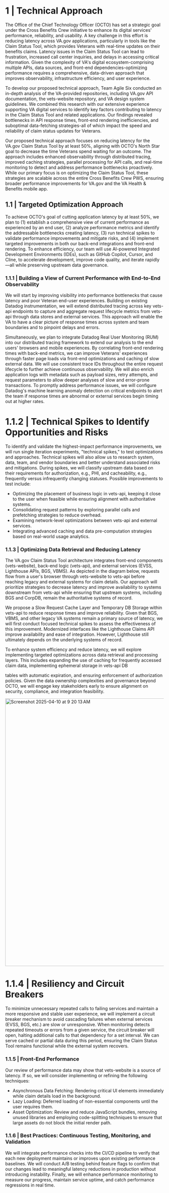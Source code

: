 # 1 | Technical Approach 

The Office of the Chief Technology Officer (OCTO) has set a strategic goal under the Cross Benefits Crew initiative to enhance its digital services' performance, reliability, and usability. A key challenge in this effort is reducing latency across VA.gov applications, particularly in tools like the Claim Status Tool, which provides Veterans with real-time updates on their benefits claims. Latency issues in the Claim Status Tool can lead to frustration, increased call center inquiries, and delays in accessing critical information. Given the complexity of VA's digital ecosystem-comprising multiple APIs, data sources, and front-end dependencies-optimizing performance requires a comprehensive, data-driven approach that improves observability, infrastructure efficiency, and user experience.

To develop our proposed technical approach, Team Agile Six conducted an in-depth analysis of the VA-provided repositories, including VA.gov API documentation, the vets-website repository, and VA design system guidelines. We combined this research with our extensive experience supporting VA digital services to identify key factors contributing to latency in the Claim Status Tool and related applications. Our findings revealed bottlenecks in API response times, front-end rendering inefficiencies, and suboptimal data-fetching strategies-all of which impact the speed and reliability of claim status updates for Veterans.

Our proposed technical approach focuses on reducing latency for the VA.gov Claim Status Tool by at least $50 \%$, aligning with OCTO's North Star goal to decrease the time Veterans spend waiting for an outcome. The approach includes enhanced observability through distributed tracing, improved caching strategies, parallel processing for API calls, and real-time monitoring to detect and address performance bottlenecks proactively. While our primary focus is on optimizing the Claim Status Tool, these strategies are scalable across the entire Cross Benefits Crew PWS, ensuring broader performance improvements for VA.gov and the VA Health \& Benefits mobile app.

## 1.1 | Targeted Optimization Approach

To achieve OCTO's goal of cutting application latency by at least $50 \%$, we plan to (1) establish a comprehensive view of current performance as experienced by an end user, (2) analyze performance metrics and identify the addressable bottlenecks creating latency, (3) run technical spikes to validate performance improvements and mitigate risks, and (4) implement targeted improvements in both our back-end integrations and front-end rendering. To enhance efficiency, our team will use AI-powered Integrated Development Environments (IDEs), such as GitHub Copilot, Cursor, and Cline, to accelerate development, improve code quality, and iterate rapidly—all while preserving upstream data governance.

### 1.1.1 | Building a View of Current Performance with End-to-End Observability

We will start by improving visibility into performance bottlenecks that cause latency and poor Veteran end-user experiences. Building on existing Datadog instrumentation, we will extend distributed tracing across key vets-api endpoints to capture and aggregate request lifecycle metrics from vets-api through data stores and external services. This approach will enable the VA to have a clear picture of response times across system and team boundaries and to pinpoint delays and errors.

Simultaneously, we plan to integrate Datadog Real User Monitoring (RUM) into our distributed tracing framework to extend our analysis to the end users' browsers and mobile experiences. By correlating front-end rendering times with back-end metrics, we can improve Veterans' experiences through faster page loads via front-end optimizations and caching of slow external data. We will use consistent trace IDs throughout the entire request lifecycle to further achieve continuous observability. We will also enrich application logs with metadata such as payload sizes, retry attempts, and request parameters to allow deeper analyses of slow and error-prone transactions. To promptly address performance issues, we will configure Datadog's machine learning anomaly detection on critical endpoints to alert the team if response times are abnormal or external services begin timing out at higher rates.

# 1.1.2 | Technical Spikes to Identify Opportunities and Risks 

To identify and validate the highest-impact performance improvements, we will run single iteration experiments, "technical spikes," to test optimizations and approaches. Technical spikes will also allow us to research system, data, team, and vendor boundaries and better understand associated risks and mitigations. During spikes, we will classify upstream data based on their requirements for authorization, e.g., PHI, and cacheability, e.g., frequently versus infrequently changing statuses. Possible improvements to test include:

- Optimizing the placement of business logic in vets-api, keeping it close to the user when feasible while ensuring alignment with authoritative systems.
- Consolidating request patterns by exploring parallel calls and prefetching strategies to reduce overhead.
- Examining network-level optimizations between vets-api and external services.
- Integrating advanced caching and data pre-computation strategies based on real-world usage analytics.


### 1.1.3 | Optimizing Data Retrieval and Reducing Latency

The VA.gov Claim Status Tool architecture integrates front-end components (vets-website), back-end logic (vets-api), and external services (EVSS, Lighthouse APIs, BGS, VBMS). As depicted in the diagram below, requests flow from a user's browser through vets-website to vets-api before reaching legacy and external systems for claim details. Our approach will prioritize strategies to decrease latency and improve availability to systems downstream from vets-api while ensuring that upstream systems, including BGS and CorpDB, remain the authoritative systems of record.

We propose a Slow Request Cache Layer and Temporary DB Storage within vets-api to reduce response times and improve reliability. Given that BGS, VBMS, and other legacy VA systems remain a primary source of latency, we will first conduct focused technical spikes to assess the effectiveness of this improvement. Modernized interfaces like the Lighthouse Claims API improve availability and ease of integration. However, Lighthouse still ultimately depends on the underlying systems of record.

To enhance system efficiency and reduce latency, we will explore implementing targeted optimizations across data retrieval and processing layers. This includes expanding the use of caching for frequently accessed claim data, implementing ephemeral storage in vets-api DB

tables with automatic expiration, and ensuring enforcement of authorization policies. Given the data ownership complexities and governance beyond OCTO, we will engage key stakeholders early to ensure alignment on security, compliance, and integration feasibility.

<img width="850" alt="Screenshot 2025-04-10 at 9 20 13 AM" src="https://github.com/user-attachments/assets/f1f38a79-5f01-42da-86c2-cfefd7529460" />

# 1.1.4 | Resiliency and Circuit Breakers 

To minimize unnecessary repeated calls to failing services and maintain a more responsive and stable user experience, we will implement a circuit breaker mechanism to avoid cascading failures when external services (EVSS, BGS, etc.) are slow or unresponsive. When monitoring detects repeated timeouts or errors from a given service, the circuit breaker will open, halting additional calls to that dependency for a set interval. We can serve cached or partial data during this period, ensuring the Claim Status Tool remains functional while the external system recovers.

### 1.1.5 | Front-End Performance

Our review of performance data may show that vets-website is a source of latency. If so, we will consider implementing or refining the following techniques:

- Asynchronous Data Fetching: Rendering critical UI elements immediately while claim details load in the background.
- Lazy Loading: Deferred loading of non-essential components until the user requires them.
- Asset Optimization: Review and reduce JavaScript bundles, removing unused libraries and employing code-splitting techniques to ensure that large assets do not block the initial render path.


### 1.1.6 | Best Practices: Continuous Testing, Monitoring, and Validation

We will integrate performance checks into the $\mathrm{CI} / \mathrm{CD}$ pipeline to verify that each new deployment maintains or improves upon existing performance baselines. We will conduct $\mathrm{A} / \mathrm{B}$ testing behind feature flags to confirm that our changes lead to meaningful latency reductions in production without introducing instability. Finally, we will enhance performance monitoring to measure our progress, maintain service uptime, and catch performance regressions in real time.

